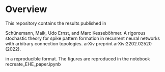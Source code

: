 # Overview

This repository contains the results published in

Schünemann, Maik, Udo Ernst, and Marc Kesseböhmer.
A rigorous stochastic theory for spike pattern formation in recurrent neural networks with arbitrary connection topologies.
arXiv preprint arXiv:2202.02520 (2022).

in a reproducible format. The figures are reproduced in the notebook recreate_EHE_paper.ipynb 